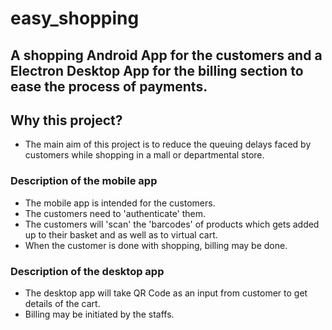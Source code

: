 # easy_shopping

## A shopping Android App for the customers and a Electron Desktop App for the billing section to ease the process of payments.
## Why this project?
- The main aim of this project is to reduce the queuing delays faced by customers while shopping in a mall or departmental store.
### Description of the mobile app
- The mobile app is intended for the customers.
- The customers need to 'authenticate' them.
- The customers will 'scan' the 'barcodes' of products which gets added up to their basket and as well as to virtual cart.
- When the customer is done with shopping, billing may be done.

### Description of the desktop app
- The desktop app will take QR Code as an input from customer to get details of the cart.
- Billing may be initiated by the staffs.
